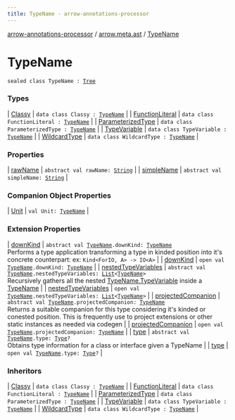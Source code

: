 ```yaml
---
title: TypeName - arrow-annotations-processor
---
```


[arrow-annotations-processor](../../index.html) / [arrow.meta.ast](../index.html) / [TypeName](./index.html)

# TypeName

`sealed class TypeName : `[`Tree`](../-tree.html)

### Types

| [Classy](-classy/index.html) | `data class Classy : `[`TypeName`](./index.html) |
| [FunctionLiteral](-function-literal/index.html) | `data class FunctionLiteral : `[`TypeName`](./index.html) |
| [ParameterizedType](-parameterized-type/index.html) | `data class ParameterizedType : `[`TypeName`](./index.html) |
| [TypeVariable](-type-variable/index.html) | `data class TypeVariable : `[`TypeName`](./index.html) |
| [WildcardType](-wildcard-type/index.html) | `data class WildcardType : `[`TypeName`](./index.html) |

### Properties

| [rawName](raw-name.html) | `abstract val rawName: `[`String`](https://kotlinlang.org/api/latest/jvm/stdlib/kotlin/-string/index.html) |
| [simpleName](simple-name.html) | `abstract val simpleName: `[`String`](https://kotlinlang.org/api/latest/jvm/stdlib/kotlin/-string/index.html) |

### Companion Object Properties

| [Unit](-unit.html) | `val Unit: `[`TypeName`](./index.html) |

### Extension Properties

| [downKind](../../arrow.meta.encoder/-meta-api/down-kind.html) | `abstract val `[`TypeName`](./index.html)`.downKind: `[`TypeName`](./index.html)<br>Performs a type application transforming a type in kinded position into it's concrete counterpart: ex: `Kind<ForIO, A> -> IO<A>` |
| [downKind](../../arrow.meta.encoder.jvm/-jvm-meta-api/down-kind.html) | `open val `[`TypeName`](./index.html)`.downKind: `[`TypeName`](./index.html) |
| [nestedTypeVariables](../../arrow.meta.encoder/-meta-api/nested-type-variables.html) | `abstract val `[`TypeName`](./index.html)`.nestedTypeVariables: `[`List`](https://kotlinlang.org/api/latest/jvm/stdlib/kotlin.collections/-list/index.html)`<`[`TypeName`](./index.html)`>`<br>Recursively gathers all the nested [TypeName.TypeVariable](-type-variable/index.html) inside a [TypeName](./index.html) |
| [nestedTypeVariables](../../arrow.meta.encoder.jvm/-jvm-meta-api/nested-type-variables.html) | `open val `[`TypeName`](./index.html)`.nestedTypeVariables: `[`List`](https://kotlinlang.org/api/latest/jvm/stdlib/kotlin.collections/-list/index.html)`<`[`TypeName`](./index.html)`>` |
| [projectedCompanion](../../arrow.meta.encoder/-meta-api/projected-companion.html) | `abstract val `[`TypeName`](./index.html)`.projectedCompanion: `[`TypeName`](./index.html)<br>Returns a suitable companion for this type considering it's kinded or conested position. This is frequently use to project extensions or other static instances as needed via codegen |
| [projectedCompanion](../../arrow.meta.encoder.jvm/-jvm-meta-api/projected-companion.html) | `open val `[`TypeName`](./index.html)`.projectedCompanion: `[`TypeName`](./index.html) |
| [type](../../arrow.meta.encoder/-meta-api/type.html) | `abstract val `[`TypeName`](./index.html)`.type: `[`Type`](../-type/index.html)`?`<br>Obtains type information for a class or interface given a TypeName |
| [type](../../arrow.meta.encoder.jvm/-jvm-meta-api/type.html) | `open val `[`TypeName`](./index.html)`.type: `[`Type`](../-type/index.html)`?` |

### Inheritors

| [Classy](-classy/index.html) | `data class Classy : `[`TypeName`](./index.html) |
| [FunctionLiteral](-function-literal/index.html) | `data class FunctionLiteral : `[`TypeName`](./index.html) |
| [ParameterizedType](-parameterized-type/index.html) | `data class ParameterizedType : `[`TypeName`](./index.html) |
| [TypeVariable](-type-variable/index.html) | `data class TypeVariable : `[`TypeName`](./index.html) |
| [WildcardType](-wildcard-type/index.html) | `data class WildcardType : `[`TypeName`](./index.html) |


